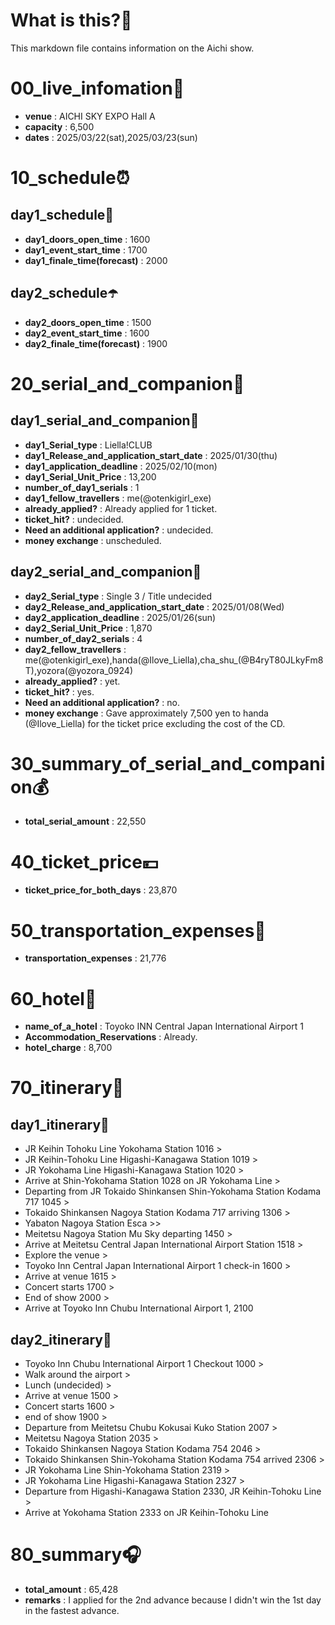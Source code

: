 # What is this?👀
<p>This markdown file contains information on the Aichi show.</p>

# 00_live_infomation📅

- **venue** : AICHI SKY EXPO Hall A
- **capacity** : 6,500
- **dates** : 2025/03/22(sat),2025/03/23(sun)

# 10_schedule⏰

## day1_schedule🥁

- **day1_doors_open_time** : 1600
- **day1_event_start_time** : 1700
- **day1_finale_time(forecast)** : 2000

## day2_schedule☂️

- **day2_doors_open_time** : 1500
- **day2_event_start_time** : 1600
- **day2_finale_time(forecast)** : 1900

# 20_serial_and_companion📃

## day1_serial_and_companion🔖

- **day1_Serial_type** : Liella!CLUB
- **day1_Release_and_application_start_date** : 2025/01/30(thu)
- **day1_application_deadline** : 2025/02/10(mon)
- **day1_Serial_Unit_Price** : 13,200
- **number_of_day1_serials** : 1
- **day1_fellow_travellers** : me(@otenkigirl_exe)
- **already_applied?** : Already applied for 1 ticket.
- **ticket_hit?** : undecided.
- **Need an additional application?** : undecided.
- **money exchange** : unscheduled.

## day2_serial_and_companion📰

- **day2_Serial_type** : Single 3 / Title undecided
- **day2_Release_and_application_start_date** : 2025/01/08(Wed)
- **day2_application_deadline** : 2025/01/26(sun)
- **day2_Serial_Unit_Price** : 1,870
- **number_of_day2_serials** : 4
- **day2_fellow_travellers** : me(@otenkigirl_exe),handa(@Ilove_Liella),cha_shu_(@B4ryT80JLkyFm8T),yozora(@yozora_0924)
- **already_applied?** : yet.
- **ticket_hit?** : yes.
- **Need an additional application?** : no.
- **money exchange** : Gave approximately 7,500 yen to handa (@Ilove_Liella) for the ticket price excluding the cost of the CD.

# 30_summary_of_serial_and_companion💰

- **total_serial_amount** : 22,550

# 40_ticket_price💴

- **ticket_price_for_both_days** : 23,870

# 50_transportation_expenses🚅

- **transportation_expenses** : 21,776

# 60_hotel🏨

- **name_of_a_hotel** : Toyoko INN Central Japan International Airport 1 
- **Accommodation_Reservations** : Already.
- **hotel_charge** : 8,700

# 70_itinerary🛴

## day1_itinerary🚀

- JR Keihin Tohoku Line Yokohama Station 1016 >
- JR Keihin-Tohoku Line Higashi-Kanagawa Station 1019 >
- JR Yokohama Line Higashi-Kanagawa Station 1020 >
- Arrive at Shin-Yokohama Station 1028 on JR Yokohama Line >
- Departing from JR Tokaido Shinkansen Shin-Yokohama Station Kodama 717 1045 >
- Tokaido Shinkansen Nagoya Station Kodama 717 arriving 1306 >
- Yabaton Nagoya Station Esca >>
- Meitetsu Nagoya Station Mu Sky departing 1450 >
- Arrive at Meitetsu Central Japan International Airport Station 1518 >
- Explore the venue >
- Toyoko Inn Central Japan International Airport 1 check-in 1600 >
- Arrive at venue 1615 >
- Concert starts 1700 >
- End of show 2000 >
- Arrive at Toyoko Inn Chubu International Airport 1, 2100

## day2_itinerary🚢

- Toyoko Inn Chubu International Airport 1 Checkout 1000 >
- Walk around the airport >
- Lunch (undecided) >
- Arrive at venue 1500 >
- Concert starts 1600 >
- end of show 1900 >
- Departure from Meitetsu Chubu Kokusai Kuko Station 2007 >
- Meitetsu Nagoya Station 2035 >
- Tokaido Shinkansen Nagoya Station Kodama 754 2046 >
- Tokaido Shinkansen Shin-Yokohama Station Kodama 754 arrived 2306 >
- JR Yokohama Line Shin-Yokohama Station 2319 >
- JR Yokohama Line Higashi-Kanagawa Station 2327 >
- Departure from Higashi-Kanagawa Station 2330, JR Keihin-Tohoku Line >
- Arrive at Yokohama Station 2333 on JR Keihin-Tohoku Line

# 80_summary🎧

- **total_amount** : 65,428
- **remarks** : I applied for the 2nd advance because I didn't win the 1st day in the fastest advance.
